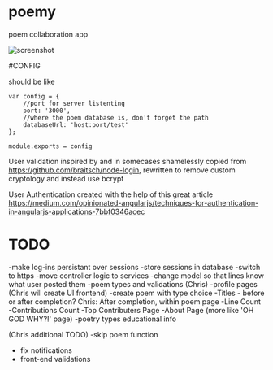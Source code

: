 # poemy
poem collaboration app

![screenshot](screenie_1.png "screenie")

#CONFIG

should be like

```
var config = {
    //port for server listenting
    port: '3000',
    //where the poem database is, don't forget the path
    databaseUrl: 'host:port/test'
};

module.exports = config
```

User validation inspired by and in somecases shamelessly copied from https://github.com/braitsch/node-login, rewritten to remove custom cryptology and instead use bcrypt

User Authentication created with the help of this great article https://medium.com/opinionated-angularjs/techniques-for-authentication-in-angularjs-applications-7bbf0346acec

# TODO
-make log-ins persistant over sessions
-store sessions in database
-switch to https
-move controller logic to services
-change model so that lines know what user posted them
-poem types and validations (Chris)
-profile pages (Chris will create UI frontend)
-create poem with type choice
-Titles - before or after completion? Chris: After completion, within poem page
-Line Count
-Contributions Count
-Top Contributers Page
-About Page (more like 'OH GOD WHY?!' page)
-poetry types educational info

(Chris additional TODO)
-skip poem function
- fix notifications
- front-end validations
